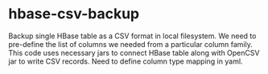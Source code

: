 # hbase-csv-backup
Backup single HBase table as a CSV format in local filesystem. We need to pre-define the list of columns we needed from a particular column family. This code uses necessary jars to connect HBase table along with OpenCSV jar to write CSV records. Need to define column type mapping in yaml.
